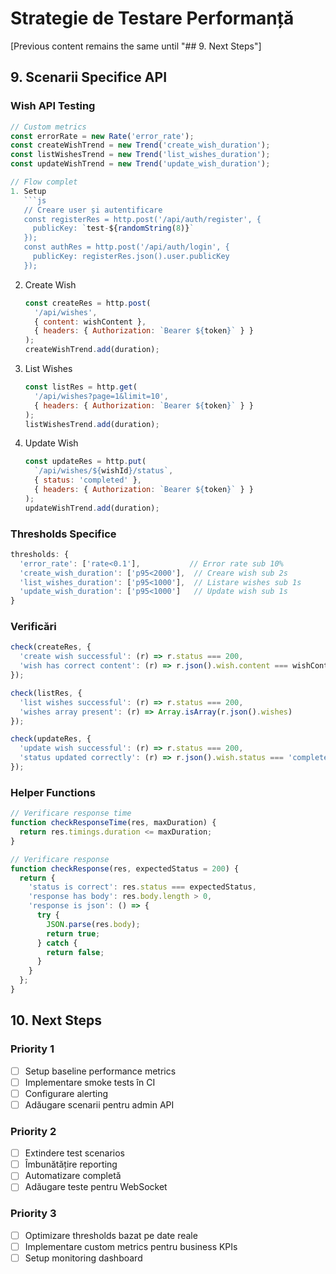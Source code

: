 # Strategie de Testare Performanță

[Previous content remains the same until "## 9. Next Steps"]

## 9. Scenarii Specifice API

### Wish API Testing
```js
// Custom metrics
const errorRate = new Rate('error_rate');
const createWishTrend = new Trend('create_wish_duration');
const listWishesTrend = new Trend('list_wishes_duration');
const updateWishTrend = new Trend('update_wish_duration');

// Flow complet
1. Setup
   ```js
   // Creare user și autentificare
   const registerRes = http.post('/api/auth/register', {
     publicKey: `test-${randomString(8)}`
   });
   const authRes = http.post('/api/auth/login', {
     publicKey: registerRes.json().user.publicKey
   });
   ```

2. Create Wish
   ```js
   const createRes = http.post(
     '/api/wishes',
     { content: wishContent },
     { headers: { Authorization: `Bearer ${token}` } }
   );
   createWishTrend.add(duration);
   ```

3. List Wishes
   ```js
   const listRes = http.get(
     '/api/wishes?page=1&limit=10',
     { headers: { Authorization: `Bearer ${token}` } }
   );
   listWishesTrend.add(duration);
   ```

4. Update Wish
   ```js
   const updateRes = http.put(
     `/api/wishes/${wishId}/status`,
     { status: 'completed' },
     { headers: { Authorization: `Bearer ${token}` } }
   );
   updateWishTrend.add(duration);
   ```

### Thresholds Specifice
```js
thresholds: {
  'error_rate': ['rate<0.1'],           // Error rate sub 10%
  'create_wish_duration': ['p95<2000'],  // Creare wish sub 2s
  'list_wishes_duration': ['p95<1000'],  // Listare wishes sub 1s
  'update_wish_duration': ['p95<1000']   // Update wish sub 1s
}
```

### Verificări
```js
check(createRes, {
  'create wish successful': (r) => r.status === 200,
  'wish has correct content': (r) => r.json().wish.content === wishContent
});

check(listRes, {
  'list wishes successful': (r) => r.status === 200,
  'wishes array present': (r) => Array.isArray(r.json().wishes)
});

check(updateRes, {
  'update wish successful': (r) => r.status === 200,
  'status updated correctly': (r) => r.json().wish.status === 'completed'
});
```

### Helper Functions
```js
// Verificare response time
function checkResponseTime(res, maxDuration) {
  return res.timings.duration <= maxDuration;
}

// Verificare response
function checkResponse(res, expectedStatus = 200) {
  return {
    'status is correct': res.status === expectedStatus,
    'response has body': res.body.length > 0,
    'response is json': () => {
      try {
        JSON.parse(res.body);
        return true;
      } catch {
        return false;
      }
    }
  };
}
```

## 10. Next Steps

### Priority 1
- [ ] Setup baseline performance metrics
- [ ] Implementare smoke tests în CI
- [ ] Configurare alerting
- [ ] Adăugare scenarii pentru admin API

### Priority 2
- [ ] Extindere test scenarios
- [ ] Îmbunătățire reporting
- [ ] Automatizare completă
- [ ] Adăugare teste pentru WebSocket

### Priority 3
- [ ] Optimizare thresholds bazat pe date reale
- [ ] Implementare custom metrics pentru business KPIs
- [ ] Setup monitoring dashboard
